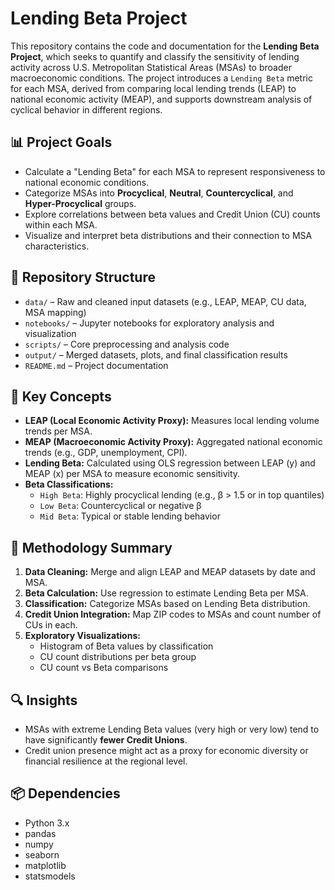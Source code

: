 # Lending Beta Project

This repository contains the code and documentation for the **Lending Beta Project**, which seeks to quantify and classify the sensitivity of lending activity across U.S. Metropolitan Statistical Areas (MSAs) to broader macroeconomic conditions. The project introduces a `Lending Beta` metric for each MSA, derived from comparing local lending trends (LEAP) to national economic activity (MEAP), and supports downstream analysis of cyclical behavior in different regions.

## 📊 Project Goals

- Calculate a "Lending Beta" for each MSA to represent responsiveness to national economic conditions.
- Categorize MSAs into **Procyclical**, **Neutral**, **Countercyclical**, and **Hyper-Procyclical** groups.
- Explore correlations between beta values and Credit Union (CU) counts within each MSA.
- Visualize and interpret beta distributions and their connection to MSA characteristics.

## 📁 Repository Structure

- `data/` – Raw and cleaned input datasets (e.g., LEAP, MEAP, CU data, MSA mapping)
- `notebooks/` – Jupyter notebooks for exploratory analysis and visualization
- `scripts/` – Core preprocessing and analysis code
- `output/` – Merged datasets, plots, and final classification results
- `README.md` – Project documentation



## 🧮 Key Concepts

- **LEAP (Local Economic Activity Proxy):** Measures local lending volume trends per MSA.
- **MEAP (Macroeconomic Activity Proxy):** Aggregated national economic trends (e.g., GDP, unemployment, CPI).
- **Lending Beta:** Calculated using OLS regression between LEAP (y) and MEAP (x) per MSA to measure economic sensitivity.
- **Beta Classifications:**
  - `High Beta`: Highly procyclical lending (e.g., β > 1.5 or in top quantiles)
  - `Low Beta`: Countercyclical or negative β
  - `Mid Beta`: Typical or stable lending behavior

## 📌 Methodology Summary

1. **Data Cleaning:** Merge and align LEAP and MEAP datasets by date and MSA.
2. **Beta Calculation:** Use regression to estimate Lending Beta per MSA.
3. **Classification:** Categorize MSAs based on Lending Beta distribution.
4. **Credit Union Integration:** Map ZIP codes to MSAs and count number of CUs in each.
5. **Exploratory Visualizations:** 
   - Histogram of Beta values by classification
   - CU count distributions per beta group
   - CU count vs Beta comparisons

## 🔍 Insights

- MSAs with extreme Lending Beta values (very high or very low) tend to have significantly **fewer Credit Unions**.
- Credit union presence might act as a proxy for economic diversity or financial resilience at the regional level.

## 📦 Dependencies

- Python 3.x
- pandas
- numpy
- seaborn
- matplotlib
- statsmodels
